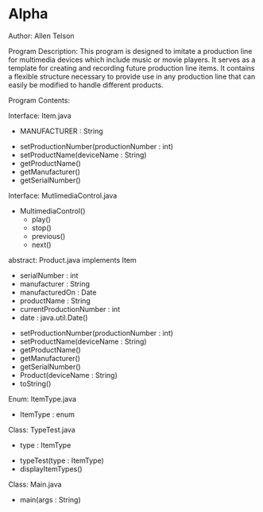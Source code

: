 # Alpha


Author: Allen Telson

Program Description:  This program is designed to imitate a production line for multimedia devices
which include music or movie players. It serves as a template  for creating and recording future production line items.
It contains a flexible structure necessary to provide use in any production line that can easily be modified to handle
different products.

Program Contents:

Interface: Item.java

  - MANUFACTURER  : String

  + setProductionNumber(productionNumber  : int)
  + setProductName(deviceName : String)
  + getProductName()
  + getManufacturer()
  + getSerialNumber()


Interface: MutlimediaControl.java

  + MultimediaControl()
      + play()
      + stop()
      + previous()
      + next()
      

abstract: Product.java implements Item


  - serialNumber  : int
  - manufacturer  : String
  - manufacturedOn  : Date
  - productName : String
  - currentProductionNumber  : int
  - date :  java.util.Date()
  
  + setProductionNumber(productionNumber  : int)
  + setProductName(deviceName : String)
  + getProductName()
  + getManufacturer()
  + getSerialNumber()
  + Product(deviceName  : String)
  + toString()

Enum: ItemType.java
  
  - ItemType  : enum
  
  
Class:  TypeTest.java
  
  - type  : ItemType
  
  + typeTest(type : ItemType)
  + displayItemTypes()
  
Class:  Main.java

  + main(args : String)
